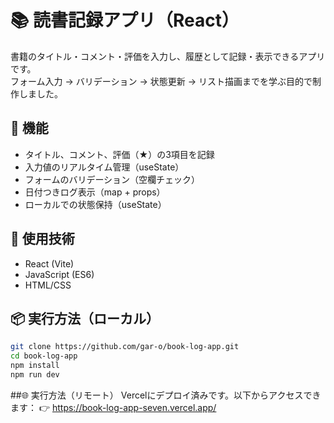 # 📚 読書記録アプリ（React）

書籍のタイトル・コメント・評価を入力し、履歴として記録・表示できるアプリです。  
フォーム入力 → バリデーション → 状態更新 → リスト描画までを学ぶ目的で制作しました。

## 🚀 機能
- タイトル、コメント、評価（★）の3項目を記録
- 入力値のリアルタイム管理（useState）
- フォームのバリデーション（空欄チェック）
- 日付つきログ表示（map + props）
- ローカルでの状態保持（useState）

## 🔧 使用技術
- React (Vite)
- JavaScript (ES6)
- HTML/CSS

## 📦 実行方法（ローカル）

```bash
git clone https://github.com/gar-o/book-log-app.git
cd book-log-app
npm install
npm run dev
```

##🌐 実行方法（リモート）
Vercelにデプロイ済みです。以下からアクセスできます：
👉 https://book-log-app-seven.vercel.app/
